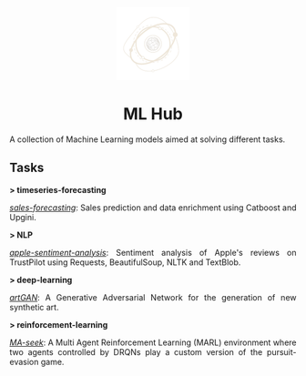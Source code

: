 <div align="center">
  <img src="imgs/logo-light-nobg.png" alt="logo" width="128"/>
  <h1>ML Hub</h1>

</div>

<div align="justify">

A collection of Machine Learning models aimed at solving different tasks.

## Tasks

**> timeseries-forecasting**

[_sales-forecasting_](https://github.com/1391819/sales-forecasting): Sales prediction and data enrichment using Catboost and Upgini.

**> NLP**

[_apple-sentiment-analysis_](https://github.com/1391819/apple-sentiment-analysis): Sentiment analysis of Apple's reviews on TrustPilot using Requests, BeautifulSoup, NLTK and TextBlob.

**> deep-learning**

[_artGAN_](https://github.com/1391819/artGAN): A Generative Adversarial Network for the generation of new synthetic art.

**> reinforcement-learning**

[_MA-seek_](https://github.com/1391819/MA-seek): A Multi Agent Reinforcement Learning (MARL) environment where two agents controlled by DRQNs play a custom version of the pursuit-evasion game.

</div>
